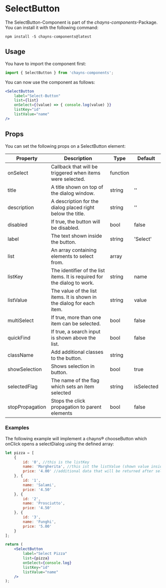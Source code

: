 # SelectButton #

The SelectButton-Component is part of the *chayns-components*-Package. You can install it with the following command:

    npm install -S chayns-components@latest


## Usage ##

You have to import the component first:

```jsx harmony
import { SelectButton } from 'chayns-components';
```

You can now use the component as follows:

```jsx harmony
<SelectButton
    label="Select-Button"
    list={list}
    onSelect={(value) => { console.log(value) }}
    listKey="id"
    listValue="name"
/>
```


## Props ##

You can set the following props on a SelectButton element:

| Property   | Description                                                                                        | Type    | Default |
|------------|-----------------------------------------------------------------------------------------------------|--------|--------------|
| onSelect | Callback that will be triggered when items were selected.                                       | function | |
| title | A title shown on top of the dialog window.                                                          | string   | '' |
| description | A description for the dialog placed right below the title.                                    | string   | '' |
| disabled | If true, the button will be disabled. | bool | false |
| label | The text shown inside the button.                                                                  | string   | 'Select' |
| list | An array containing elements to select from.                                                        | array | |
| listKey | The identifier of the list items. It is required for the dialog to work.                         | string   | name |
| listValue | The value of the list items. It is shown in the dialog for each item.                          | string   | value |
| multiSelect | If true, more than one item can be selected.                                               | bool  | false |
| quickFind | If true, a search input is shown above the list.                                               | bool  | false |
| className | Add additional classes to the button.                                                          | string   | |
| showSelection | Shows selection in button. | bool | true |
| selectedFlag | The name of the flag which sets an item selected | string | isSelected |
| stopPropagation     | Stops the click propagation to parent elements                                                      | bool          | false         |

### Examples ###

The following example will implement a chayns® chooseButton which onClick opens a selectDialog using the defined array:
```jsx harmony
let pizza = [
    {
        id: '0', //this is the listKey
        name: 'Margherita', //this ist the listValue (shown value inside the dialog)
        price: '4.00' //additional data that will be returned after selection
    }, {
        id: '1',
        name: 'Salami',
        price: '4.50'
    }, {
        id: '2',
        name: 'Prosciutto',
        price: '4.50'
    }, {
        id: '3',
        name: 'Funghi',
        price: '5.00'
    }
];

return (
    <SelectButton
        label="Select Pizza"
        list={pizza}
        onSelect={console.log}
        listKey="id"
        listValue="name"
    />
);
```
